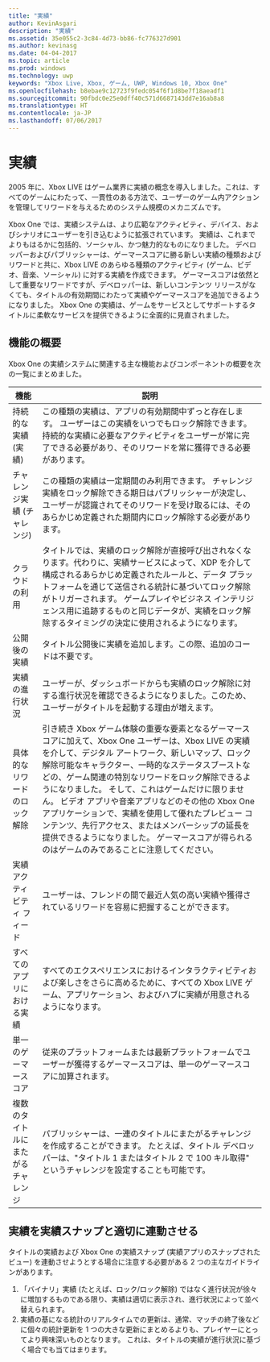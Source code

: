 ```yaml
---
title: "実績"
author: KevinAsgari
description: "実績"
ms.assetid: 35e055c2-3c84-4d73-bb86-fc776327d901
ms.author: kevinasg
ms.date: 04-04-2017
ms.topic: article
ms.prod: windows
ms.technology: uwp
keywords: "Xbox Live, Xbox, ゲーム, UWP, Windows 10, Xbox One"
ms.openlocfilehash: b8ebae9c12723f9fedc054f6f1d8be7f18aeadf1
ms.sourcegitcommit: 90fbdc0e25e0dff40c571d6687143dd7e16ab8a8
ms.translationtype: HT
ms.contentlocale: ja-JP
ms.lasthandoff: 07/06/2017
---
```

# <a name="achievements"></a>実績

2005 年に、Xbox LIVE はゲーム業界に実績の概念を導入しました。これは、すべてのゲームにわたって、一貫性のある方法で、ユーザーのゲーム内アクションを管理してリワードを与えるためのシステム規模のメカニズムです。

Xbox One では、実績システムは、より広範なアクティビティ、デバイス、およびシナリオにユーザーを引き込むように拡張されています。 実績は、これまでよりもはるかに包括的、ソーシャル、かつ魅力的なものになりました。 デベロッパーおよびパブリッシャーは、ゲーマースコアに勝る新しい実績の種類およびリワードと共に、Xbox LIVE のあらゆる種類のアクティビティ (ゲーム、ビデオ、音楽、ソーシャル) に対する実績を作成できます。 ゲーマースコアは依然として重要なリワードですが、デベロッパーは、新しいコンテンツ リリースがなくても、タイトルの有効期間にわたって実績やゲーマースコアを追加できるようになりました。 Xbox One の実績は、ゲームをサービスとしてサポートするタイトルに柔軟なサービスを提供できるように全面的に見直されました。

## <a name="feature-summary"></a>機能の概要 ##
Xbox One の実績システムに関連する主な機能およびコンポーネントの概要を次の一覧にまとめました。

機能 | 説明
--- | ---
持続的な実績 (実績) | この種類の実績は、アプリの有効期間中ずっと存在します。 ユーザーはこの実績をいつでもロック解除できます。 持続的な実績に必要なアクティビティをユーザーが常に完了できる必要があり、そのリワードを常に獲得できる必要があります。
チャレンジ実績 (チャレンジ) | この種類の実績は一定期間のみ利用できます。 チャレンジ実績をロック解除できる期日はパブリッシャーが決定し、ユーザーが認識されてそのリワードを受け取るには、そのあらかじめ定義された期間内にロック解除する必要があります。
クラウドの利用 | タイトルでは、実績のロック解除が直接呼び出されなくなります。代わりに、実績サービスによって、XDP を介して構成されるあらかじめ定義されたルールと、データ プラットフォームを通じて送信される統計に基づいてロック解除がトリガーされます。 ゲームプレイやビジネス インテリジェンス用に追跡するものと同じデータが、実績をロック解除するタイミングの決定に使用されるようになります。
公開後の実績 | タイトル公開後に実績を追加します。この際、追加のコードは不要です。
実績の進行状況 | ユーザーが、ダッシュボードからも実績のロック解除に対する進行状況を確認できるようになりました。このため、ユーザーがタイトルを起動する理由が増えます。
具体的なリワードのロック解除 | 引き続き Xbox ゲーム体験の重要な要素となるゲーマースコアに加えて、Xbox One ユーザーは、Xbox LIVE の実績を介して、デジタル アートワーク、新しいマップ、ロック解除可能なキャラクター、一時的なステータスブーストなどの、ゲーム関連の特別なリワードをロック解除できるようになりました。 そして、これはゲームだけに限りません。 ビデオ アプリや音楽アプリなどのその他の Xbox One アプリケーションで、実績を使用して優れたプレビュー コンテンツ、先行アクセス、またはメンバーシップの延長を提供できるようになりました。 ゲーマースコアが得られるのはゲームのみであることに注意してください。
実績アクティビティ フィード | ユーザーは、フレンドの間で最近人気の高い実績や獲得されているリワードを容易に把握することができます。
すべてのアプリにおける実績 | すべてのエクスペリエンスにおけるインタラクティビティおよび楽しさをさらに高めるために、すべての Xbox LIVE ゲーム、アプリケーション、およびハブに実績が用意されるようになります。
単一のゲーマースコア | 従来のプラットフォームまたは最新プラットフォームでユーザーが獲得するゲーマースコアは、単一のゲーマースコアに加算されます。
複数のタイトルにまたがるチャレンジ | パブリッシャーは、一連のタイトルにまたがるチャレンジを作成することができます。 たとえば、タイトル デベロッパーは、"タイトル 1 またはタイトル 2 で 100 キル取得" というチャレンジを設定することも可能です。

## <a name="making-achievements-work-well-with-the-achievements-snap"></a>実績を実績スナップと適切に連動させる ##
タイトルの実績および Xbox One の実績スナップ (実績アプリのスナップされたビュー) を連動させようとする場合に注意する必要がある 2 つの主なガイドラインがあります。

1. 「バイナリ」実績 (たとえば、ロック/ロック解除) ではなく進行状況が徐々に増加するものである限り、実績は適切に表示され、進行状況によって並べ替えられます。
2. 実績の基になる統計のリアルタイムでの更新は、通常、マッチの終了後などに個々の統計更新を 1 つの大きな更新にまとめるよりも、プレイヤーにとってより興味深いものとなります。 これは、タイトルの実績が進行状況に基づく場合でも当てはまります。
